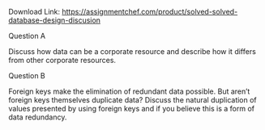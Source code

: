 Download Link: https://assignmentchef.com/product/solved-solved-database-design-discusion
<br>
<p class="ui header product-top-header" title="Database Design Discusion Solution">Question A

Discuss how data can be a corporate resource and describe how it differs from other corporate resources.

Question B

Foreign keys make the elimination of redundant data possible. But aren’t foreign keys themselves duplicate data? Discuss the natural duplication of values presented by using foreign keys and if you believe this is a form of data redundancy.